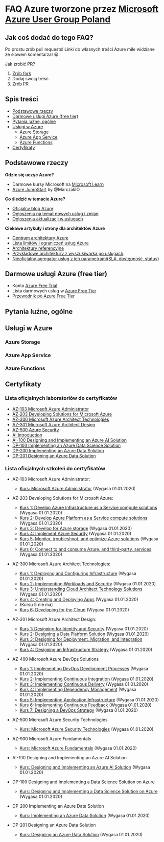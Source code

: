 # FAQ Azure tworzone przez [Microsoft Azure User Group Poland](https://www.facebook.com/groups/azureugpl/)

## Jak coś dodać do tego FAQ?

Po prostu zrób pull requests! Linki do własnych treści Azure mile widziane ze słowem komentarza! 😀

Jak zrobić PR? 

1. [Zrób fork](https://help.github.com/en/github/getting-started-with-github/fork-a-repo)
1. Dodaj swoją treść.
1. [Zrób PR](https://help.github.com/en/github/collaborating-with-issues-and-pull-requests/creating-a-pull-request-from-a-fork)

## Spis treści
 
* [Podstawowe rzeczy ](#podstawowe-rzeczy)
* [Darmowe usługi Azure (free tier)](#darmowe-usługi-azure-free-tier)
* [Pytania luźne, ogólne](#pytania-luźne-ogólne)
* [Usługi w Azure](#usługi-w-azure)
   * [Azure Storage](#azure-storage)
   * [Azure App Service](#azure-app-service)
   * [Azure Functions](#azure-functions)
* [Certyfikaty](#certyfikaty)

## Podstawowe rzeczy 

**Gdzie się uczyć Azure?**

- Darmowe kursy Microsoft na [Microsoft Learn](https://docs.microsoft.com/en-us/learn/)
- [Azure JumpStart](https://marczak.io/posts/2019/07/azure-jumpstart/) by @MarczakIO

**Co śledzić w temacie Azure?**

- [Oficjalny blog Azure](https://azure.microsoft.com/en-us/blog/)
- [Ogłoszenia na temat nowych usług i zmian](https://azure.microsoft.com/en-us/blog/topics/announcements/)
- [Ogłoszenia aktualizacji w uslugach](https://azure.microsoft.com/en-us/updates/)

**Ciekawe artykuły i strony dla architektów Azure**
- [Centrum architektury Azure](https://docs.microsoft.com/en-us/azure/architecture/)
- [Lista limitów i ograniczeń usług Azure](https://docs.microsoft.com/en-us/azure/azure-subscription-service-limits)
- [Architektury referencyjne](https://docs.microsoft.com/en-us/azure/architecture/reference-architectures/)
- [Przykładowe architektury z wyszukiwarką po usługach](https://azure.microsoft.com/en-us/solutions/architecture/)
- [Nieoficjalny agregator usług z ich parametrami(SLA, dostępność, status)](https://azurecharts.com/)

## Darmowe usługi Azure (free tier)

- Konto [Azure Free Trial](https://azure.microsoft.com/en-us/free/)
- Lista darmowych uslug w [Azure Free Tier](https://azure.microsoft.com/pl-pl/free/)
- [Przewodnik po Azure Free Tier](https://marczak.io/posts/2019/07/azure-jumpstart/)

## Pytania luźne, ogólne

## Usługi w Azure
 
### Azure Storage

### Azure App Service

### Azure Functions

## Certyfikaty

### Lista oficjalnych laboratoriów do certyfikatów

* [AZ-103 Microsoft Azure Administrator](https://github.com/MicrosoftLearning/AZ-103-MicrosoftAzureAdministrator)
* [AZ-203 Developing Solutions for Microsoft Azure](https://github.com/MicrosoftLearning/AZ-203-DevelopingSolutionsforMicrosoftAzure)
* [AZ-300 Microsoft Azure Architect Technologies](https://github.com/MicrosoftLearning/AZ-300-MicrosoftAzureArchitectTechnologies)
* [AZ-301 Microsoft Azure Architect Design](https://github.com/MicrosoftLearning/AZ-301-MicrosoftAzureArchitectDesign)
* [AZ-500 Azure Security](https://github.com/MicrosoftLearning/AZ-500-Azure-Security)
* [AI Introduction](https://github.com/MicrosoftLearning/AI-Introduction)
* [AI-100 Designing and Implementing an Azure AI Solution](https://github.com/MicrosoftLearning/AI-100-Design-Implement-Azure-AISol)
* [DP-100 Implementing an Azure Data Science Solution](https://github.com/MicrosoftLearning/DP-100-Designing-and-Implementing-a-Data-Science-Solutio)
* [DP-200 Implementing an Azure Data Solution](https://github.com/MicrosoftLearning/DP-200-Implementing-an-Azure-Data-Solution)
* [DP-201 Designing an Azure Data Solution](https://github.com/MicrosoftLearning/DP-201-Designing-an-Azure-Data-Solution)

### Lista oficjalnych szkoleń do certyfikatów
* AZ-103 Microsoft Azure Administrator:
  * [Kurs: Microsoft Azure Administrator](https://oxa.microsoft.com/courses/course-v1:Microsoft+AZ-103.1+2019_T2/about) (Wygasa 01.01.2020)
* AZ-203 Developing Solutions for Microsoft Azure:
  * [Kurs 1: Develop Azure Infrastructure as a Service compute solutions](https://oxa.microsoft.com/courses/course-v1:Microsoft+AZ-203.1+2019_T2/about) (Wygasa 01.01.2020)
  * [Kurs 2: Develop Azure Platform as a Service compute solutions](https://oxa.microsoft.com/courses/course-v1:Microsoft+AZ-203.2+2019_T2/about) (Wygasa 01.01.2020)
  * [Kurs 3: Develop for Azure storage](https://oxa.microsoft.com/courses/course-v1:Microsoft+AZ-203.3+2019_T2/about) (Wygasa 01.01.2020)
  * [Kurs 4: Implement Azure Security](https://oxa.microsoft.com/courses/course-v1:Microsoft+AZ-203.4+2019_T2/about) (Wygasa 01.01.2020)
  * [Kurs 5: Monitor, troubleshoot, and optimize Azure solutions](https://oxa.microsoft.com/courses/course-v1:Microsoft+AZ-203.5+2019_T2/about) (Wygasa 01.01.2020)
  * [Kurs 6: Connect to and consume Azure, and third-party, services](https://oxa.microsoft.com/courses/course-v1:Microsoft+AZ-203.6+2019_T2/about) (Wygasa 01.01.2020)
* AZ-300 Microsoft Azure Architect Technologies:
  * [Kurs 1: Deploying and Configuring Infrastructure](https://oxa.microsoft.com/courses/course-v1:Microsoft+AZ-300.1+2019_T2/about) (Wygasa 01.01.2020)
  * [Kurs 2: Implementing Workloads and Security](https://oxa.microsoft.com/courses/course-v1:Microsoft+AZ-300.2+2019_T2/about) (Wygasa 01.01.2020)
  * [Kurs 3: Understanding Cloud Architect Technology Solutions](https://oxa.microsoft.com/courses/course-v1:Microsoft+AZ-300.3+2019_T2/about) (Wygasa 01.01.2020)
  * [Kurs 4: Creating and Deploying Apps](https://oxa.microsoft.com/courses/course-v1:Microsoft+AZ-300.4+2019_T2/about) (Wygasa 01.01.2020)
  * (Kursu 5 nie ma)
  * [Kurs 6: Developing for the Cloud](https://oxa.microsoft.com/courses/course-v1:Microsoft+AZ-300.6+2019_T2/about) (Wygasa 01.01.2020)
* AZ-301 Microsoft Azure Architect Design:
  * [Kurs 1: Designing for Identity and Security](https://oxa.microsoft.com/courses/course-v1:Microsoft+AZ-301.1+2019_T2/about) (Wygasa 01.01.2020)
  * [Kurs 2: Designing a Data Platform Solution](https://oxa.microsoft.com/courses/course-v1:Microsoft+AZ-301.2+2019_T2/about) (Wygasa 01.01.2020)
  * [Kurs 3: Designing for Deployment, Migration, and Integration](https://oxa.microsoft.com/courses/course-v1:Microsoft+AZ-301.3+2019_T2/about) (Wygasa 01.01.2020)
  * [Kurs 4: Designing an Infrastructure Strategy](https://oxa.microsoft.com/courses/course-v1:Microsoft+AZ-301.4+2019_T2/about) (Wygasa 01.01.2020)
* AZ-400 Microsoft Azure DevOps Solutions
  * [Kurs 1: Implementing DevOps Development Processes](https://oxa.microsoft.com/courses/course-v1:Microsoft+AZ-400.1+2019_T1/about) (Wygasa 01.01.2020)
  * [Kurs 2: Implementing Continuous Integration](https://oxa.microsoft.com/courses/course-v1:Microsoft+AZ-400.2+2019_T1/about) (Wygasa 01.01.2020)
  * [Kurs 3: Implementing Continuous Delivery](https://oxa.microsoft.com/courses/course-v1:Microsoft+AZ-400.3+2019_T1/about) (Wygasa 01.01.2020)
  * [Kurs 4: Implementing Dependency Management](https://oxa.microsoft.com/courses/course-v1:Microsoft+AZ-400.4+2019_T1/about) (Wygasa 01.01.2020)
  * [Kurs 5: Implementing Application Infrastructure](https://oxa.microsoft.com/courses/course-v1:Microsoft+AZ-400.5+2019_T1/about) (Wygasa 01.01.2020)
  * [Kurs 6: Implementing Continuous Feedback](https://oxa.microsoft.com/courses/course-v1:Microsoft+AZ-400.6+2019_T1/about) (Wygasa 01.01.2020)
  * [Kurs 7: Designing a DevOps Strategy](https://oxa.microsoft.com/courses/course-v1:Microsoft+AZ-400.7+2019_T1/about) (Wygasa 01.01.2020)
* AZ-500 Microsoft Azure Security Technologies
  * [Kurs: Microsoft Azure Security Technologies](https://oxa.microsoft.com/courses/course-v1:Microsoft+AZ-500.0+2019_T2/about) (Wygasa 01.01.2020)
* AZ-900 Microsoft Azure Fundamentals
  * [Kurs: Microsoft Azure Fundamentals](https://oxa.microsoft.com/courses/course-v1:Microsoft+AZ-900+2019_T2/about) (Wygasa 01.01.2020)

* AI-100 Designing and Implementing an Azure AI Solution
  * [Kurs: Designing and Implementing an Azure AI Solution](https://oxa.microsoft.com/courses/course-v1:Microsoft+AI-100.1+2019_T3/about) (Wygasa 01.01.2020)

* DP-100 Designing and Implementing a Data Science Solution on Azure
  * [Kurs: Designing and Implementing a Data Science Solution on Azure](https://oxa.microsoft.com/courses/course-v1:Microsoft+DP-100.1+2019_T3/about) (Wygasa 01.01.2020)
* DP-200 Implementing an Azure Data Solution
  * [Kurs: Implementing an Azure Data Solution](https://oxa.microsoft.com/courses/course-v1:Microsoft+DP-200.1+2019_T3/about) (Wygasa 01.01.2020)
* DP-201 Designing an Azure Data Solution
  * [Kurs: Designing an Azure Data Solution](https://oxa.microsoft.com/courses/course-v1:Microsoft+DP-201.1+2019_T3/about) (Wygasa 01.01.2020)
